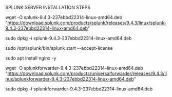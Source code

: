 SPLUNK SERVER INSTALLATION STEPS

wget -O splunk-9.4.3-237ebbd22314-linux-amd64.deb "https://download.splunk.com/products/splunk/releases/9.4.3/linux/splunk-9.4.3-237ebbd22314-linux-amd64.deb"


sudo dpkg -i splunk-9.4.3-237ebbd22314-linux-amd64.deb

sudo /opt/splunk/bin/splunk start --accept-license

sudo apt install nginx -y

wget -O splunkforwarder-9.4.3-237ebbd22314-linux-amd64.deb "https://download.splunk.com/products/universalforwarder/releases/9.4.3/linux/splunkforwarder-9.4.3-237ebbd22314-linux-amd64.deb"

sudo dpkg -i splunkforwarder-9.4.3-237ebbd22314-linux-amd64.deb

